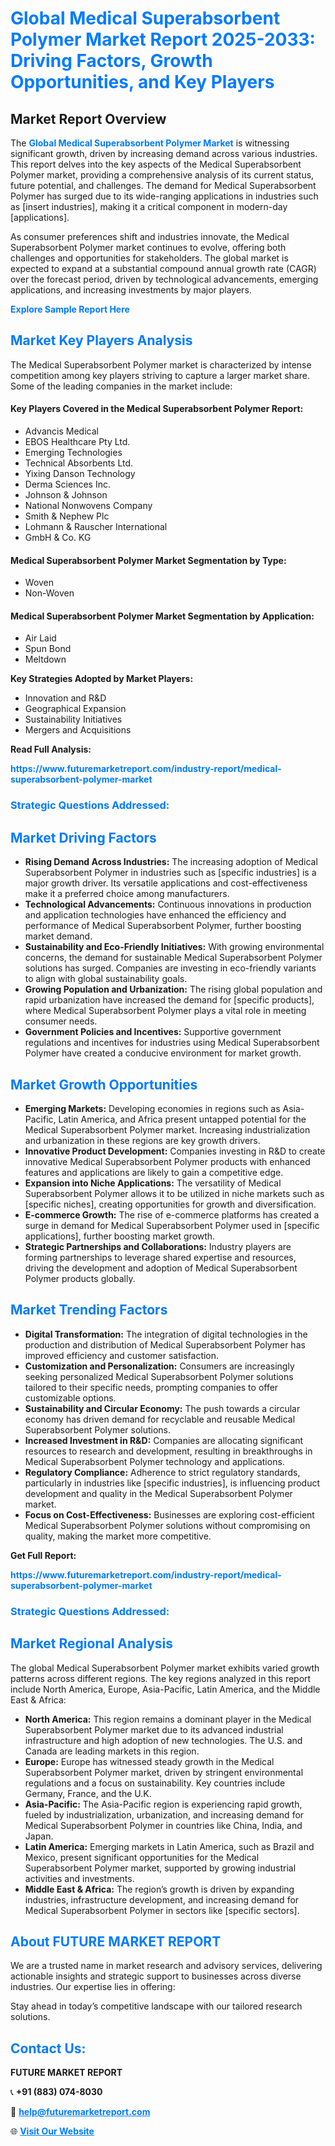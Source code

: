 <h1 style="color: #007BFF;">Global Medical Superabsorbent Polymer Market Report 2025-2033: Driving Factors, Growth Opportunities, and Key Players</h1>

<section id="overview">
<h2>Market Report Overview</h2>
<p>The <a href="https://www.futuremarketreport.com/industry-report/medical-superabsorbent-polymer-market" style="color: #007BFF; text-decoration: none;"><strong>Global Medical Superabsorbent Polymer Market</strong></a> is witnessing significant growth, driven by increasing demand across various industries. This report delves into the key aspects of the Medical Superabsorbent Polymer market, providing a comprehensive analysis of its current status, future potential, and challenges. The demand for Medical Superabsorbent Polymer has surged due to its wide-ranging applications in industries such as [insert industries], making it a critical component in modern-day [applications].</p>
<p>As consumer preferences shift and industries innovate, the Medical Superabsorbent Polymer market continues to evolve, offering both challenges and opportunities for stakeholders. The global market is expected to expand at a substantial compound annual growth rate (CAGR) over the forecast period, driven by technological advancements, emerging applications, and increasing investments by major players.</p>
</section>

<section id="overview">
<p><a href="https://www.futuremarketreport.com/request-sample/reportId=87388" style="color: #007BFF; text-decoration: none;"><strong>Explore Sample Report Here</strong></a></p>
</section>

<section id="key-players">
<h2 style="color: #007BFF;">Market Key Players Analysis</h2>
<p>The Medical Superabsorbent Polymer market is characterized by intense competition among key players striving to capture a larger market share. Some of the leading companies in the market include:</p>
<h4>Key Players Covered in the Medical Superabsorbent Polymer Report:</h4>
<ul><li>Advancis Medical</li><li>EBOS Healthcare Pty Ltd.</li><li>Emerging Technologies</li><li>Technical Absorbents Ltd.</li><li>Yixing Danson Technology</li><li>Derma Sciences Inc.</li><li>Johnson &amp; Johnson</li><li>National Nonwovens Company</li><li>Smith &amp; Nephew Plc</li><li>Lohmann &amp; Rauscher International</li><li>GmbH &amp; Co. KG</li></ul>
<h4>Medical Superabsorbent Polymer Market Segmentation by Type:</h4>
<ul><li>Woven</li><li>Non-Woven</li></ul>

<h4>Medical Superabsorbent Polymer Market Segmentation by Application:</h4>
<ul><li>Air Laid</li><li>Spun Bond</li><li>Meltdown</li></ul>
<p><strong>Key Strategies Adopted by Market Players:</strong></p>
<ul>
<li>Innovation and R&D</li>
<li>Geographical Expansion</li>
<li>Sustainability Initiatives</li>
<li>Mergers and Acquisitions</li>
</ul>
</section>

<section>
<p><strong>Read Full Analysis: </strong></p><a href="https://www.futuremarketreport.com/industry-report/medical-superabsorbent-polymer-market" style="color: #007BFF; text-decoration: none;"><strong>https://www.futuremarketreport.com/industry-report/medical-superabsorbent-polymer-market</strong></a>
<h3 style="color: #007BFF;">Strategic Questions Addressed:</h3>
</section>

<section id="driving-factors">
<h2 style="color: #007BFF;">Market Driving Factors</h2>
<ul>
<li><strong>Rising Demand Across Industries:</strong> The increasing adoption of Medical Superabsorbent Polymer in industries such as [specific industries] is a major growth driver. Its versatile applications and cost-effectiveness make it a preferred choice among manufacturers.</li>
<li><strong>Technological Advancements:</strong> Continuous innovations in production and application technologies have enhanced the efficiency and performance of Medical Superabsorbent Polymer, further boosting market demand.</li>
<li><strong>Sustainability and Eco-Friendly Initiatives:</strong> With growing environmental concerns, the demand for sustainable Medical Superabsorbent Polymer solutions has surged. Companies are investing in eco-friendly variants to align with global sustainability goals.</li>
<li><strong>Growing Population and Urbanization:</strong> The rising global population and rapid urbanization have increased the demand for [specific products], where Medical Superabsorbent Polymer plays a vital role in meeting consumer needs.</li>
<li><strong>Government Policies and Incentives:</strong> Supportive government regulations and incentives for industries using Medical Superabsorbent Polymer have created a conducive environment for market growth.</li>
</ul>
</section>

<section id="growth-opportunities">
<h2 style="color: #007BFF;">Market Growth Opportunities</h2>
<ul>
<li><strong>Emerging Markets:</strong> Developing economies in regions such as Asia-Pacific, Latin America, and Africa present untapped potential for the Medical Superabsorbent Polymer market. Increasing industrialization and urbanization in these regions are key growth drivers.</li>
<li><strong>Innovative Product Development:</strong> Companies investing in R&D to create innovative Medical Superabsorbent Polymer products with enhanced features and applications are likely to gain a competitive edge.</li>
<li><strong>Expansion into Niche Applications:</strong> The versatility of Medical Superabsorbent Polymer allows it to be utilized in niche markets such as [specific niches], creating opportunities for growth and diversification.</li>
<li><strong>E-commerce Growth:</strong> The rise of e-commerce platforms has created a surge in demand for Medical Superabsorbent Polymer used in [specific applications], further boosting market growth.</li>
<li><strong>Strategic Partnerships and Collaborations:</strong> Industry players are forming partnerships to leverage shared expertise and resources, driving the development and adoption of Medical Superabsorbent Polymer products globally.</li>
</ul>
</section>

<section id="trending-factors">
<h2 style="color: #007BFF;">Market Trending Factors</h2>
<ul>
<li><strong>Digital Transformation:</strong> The integration of digital technologies in the production and distribution of Medical Superabsorbent Polymer has improved efficiency and customer satisfaction.</li>
<li><strong>Customization and Personalization:</strong> Consumers are increasingly seeking personalized Medical Superabsorbent Polymer solutions tailored to their specific needs, prompting companies to offer customizable options.</li>
<li><strong>Sustainability and Circular Economy:</strong> The push towards a circular economy has driven demand for recyclable and reusable Medical Superabsorbent Polymer solutions.</li>
<li><strong>Increased Investment in R&D:</strong> Companies are allocating significant resources to research and development, resulting in breakthroughs in Medical Superabsorbent Polymer technology and applications.</li>
<li><strong>Regulatory Compliance:</strong> Adherence to strict regulatory standards, particularly in industries like [specific industries], is influencing product development and quality in the Medical Superabsorbent Polymer market.</li>
<li><strong>Focus on Cost-Effectiveness:</strong> Businesses are exploring cost-efficient Medical Superabsorbent Polymer solutions without compromising on quality, making the market more competitive.</li>
</ul>
</section>

<section>
<p><strong>Get Full Report: </strong></p><a href="https://www.futuremarketreport.com/industry-report/medical-superabsorbent-polymer-market" style="color: #007BFF; text-decoration: none;"><strong>https://www.futuremarketreport.com/industry-report/medical-superabsorbent-polymer-market</strong></a>
<h3 style="color: #007BFF;">Strategic Questions Addressed:</h3>
</section>


<section id="regional-analysis">
<h2 style="color: #007BFF;">Market Regional Analysis</h2>
<p>The global Medical Superabsorbent Polymer market exhibits varied growth patterns across different regions. The key regions analyzed in this report include North America, Europe, Asia-Pacific, Latin America, and the Middle East & Africa:</p>
<ul>
<li><strong>North America:</strong> This region remains a dominant player in the Medical Superabsorbent Polymer market due to its advanced industrial infrastructure and high adoption of new technologies. The U.S. and Canada are leading markets in this region.</li>
<li><strong>Europe:</strong> Europe has witnessed steady growth in the Medical Superabsorbent Polymer market, driven by stringent environmental regulations and a focus on sustainability. Key countries include Germany, France, and the U.K.</li>
<li><strong>Asia-Pacific:</strong> The Asia-Pacific region is experiencing rapid growth, fueled by industrialization, urbanization, and increasing demand for Medical Superabsorbent Polymer in countries like China, India, and Japan.</li>
<li><strong>Latin America:</strong> Emerging markets in Latin America, such as Brazil and Mexico, present significant opportunities for the Medical Superabsorbent Polymer market, supported by growing industrial activities and investments.</li>
<li><strong>Middle East & Africa:</strong> The region’s growth is driven by expanding industries, infrastructure development, and increasing demand for Medical Superabsorbent Polymer in sectors like [specific sectors].</li>
</ul>
</section>

<footer>
<h2 style="color: #007BFF;">About FUTURE MARKET REPORT</h2>
<p>We are a trusted name in market research and advisory services, delivering actionable insights and strategic support to businesses across diverse industries. Our expertise lies in offering:</p>

<p>Stay ahead in today’s competitive landscape with our tailored research solutions.</p>

<h2 style="color: #007BFF;">Contact Us:</h2>
<p><strong>FUTURE MARKET REPORT</strong></p>
<p>📞 <strong>+91 (883) 074-8030</strong></p>
<p>📧 <strong><a href="mailto:help@futuremarketreport.com" style="color: #007BFF;">help@futuremarketreport.com</a></strong></p>
<p>🌐 <strong><a href="https://www.futuremarketreport.com/" style="color: #007BFF;">Visit Our Website</a></strong></p>
</footer>